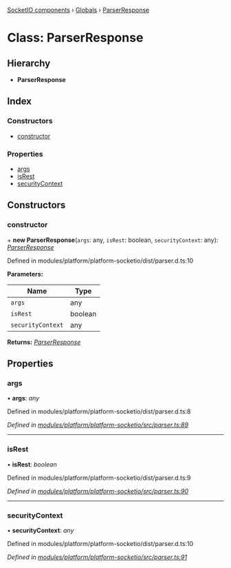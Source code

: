 [SocketIO components](../README.md) › [Globals](../globals.md) › [ParserResponse](parserresponse.md)

# Class: ParserResponse

## Hierarchy

* **ParserResponse**

## Index

### Constructors

* [constructor](parserresponse.md#constructor)

### Properties

* [args](parserresponse.md#args)
* [isRest](parserresponse.md#isrest)
* [securityContext](parserresponse.md#securitycontext)

## Constructors

###  constructor

\+ **new ParserResponse**(`args`: any, `isRest`: boolean, `securityContext`: any): *[ParserResponse](parserresponse.md)*

Defined in modules/platform/platform-socketio/dist/parser.d.ts:10

**Parameters:**

Name | Type |
------ | ------ |
`args` | any |
`isRest` | boolean |
`securityContext` | any |

**Returns:** *[ParserResponse](parserresponse.md)*

## Properties

###  args

• **args**: *any*

Defined in modules/platform/platform-socketio/dist/parser.d.ts:8

*Defined in [modules/platform/platform-socketio/src/parser.ts:89](https://github.com/nodulusteam/methodus.dev/blob/58b1bce/modules/platform/platform-socketio/src/parser.ts#L89)*

___

###  isRest

• **isRest**: *boolean*

Defined in modules/platform/platform-socketio/dist/parser.d.ts:9

*Defined in [modules/platform/platform-socketio/src/parser.ts:90](https://github.com/nodulusteam/methodus.dev/blob/58b1bce/modules/platform/platform-socketio/src/parser.ts#L90)*

___

###  securityContext

• **securityContext**: *any*

Defined in modules/platform/platform-socketio/dist/parser.d.ts:10

*Defined in [modules/platform/platform-socketio/src/parser.ts:91](https://github.com/nodulusteam/methodus.dev/blob/58b1bce/modules/platform/platform-socketio/src/parser.ts#L91)*
